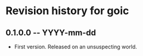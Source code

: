 # Revision history for goic

## 0.1.0.0 -- YYYY-mm-dd

* First version. Released on an unsuspecting world.
